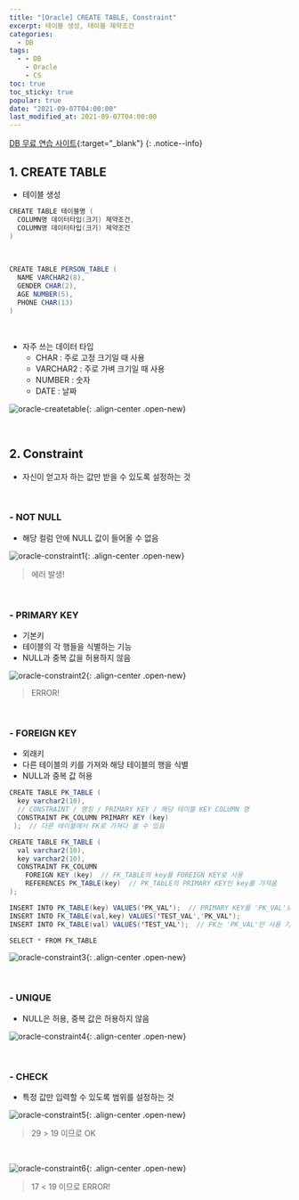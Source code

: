 ```yaml
---
title: "[Oracle] CREATE TABLE, Constraint"
excerpt: 테이블 생성, 테이블 제약조건
categories:
  - DB
tags:
  - - DB
    - Oracle
    - CS
toc: true
toc_sticky: true
popular: true
date: "2021-09-07T04:00:00"
last_modified_at: 2021-09-07T04:00:00
---
```


[DB 무료 연습 사이트](http://www.sqlfiddle.com/){:target="\_blank"}
{: .notice--info}

## 1. CREATE TABLE

- 테이블 생성

```java
CREATE TABLE 테이블명 (
  COLUMN명 데이터타입(크기) 제약조건,
  COLUMN명 데이터타입(크기) 제약조건
)
```

<br>

```java
CREATE TABLE PERSON_TABLE (
  NAME VARCHAR2(8),
  GENDER CHAR(2),
  AGE NUMBER(5),
  PHONE CHAR(13)
)
```

<br>

- 자주 쓰는 데이터 타입
  - CHAR : 주로 고정 크기일 때 사용
  - VARCHAR2 : 주로 가벼 크기일 때 사용
  - NUMBER : 숫자
  - DATE : 날짜

![oracle-createtable](https://user-images.githubusercontent.com/62803763/132257572-e496a36b-620c-4fb4-b745-063a5f09752d.PNG){: .align-center .open-new}

<br>

## 2. Constraint

- 자신이 얻고자 하는 값만 받을 수 있도록 설정하는 것

<br>

### - NOT NULL

- 해당 컬럼 안에 NULL 값이 들어올 수 없음

![oracle-constraint1](https://user-images.githubusercontent.com/62803763/132259391-35cc01cf-eb76-40f3-85db-46f7d35f31fa.PNG){: .align-center .open-new}

> 에러 발생!

<br>

### - PRIMARY KEY

- 기본키
- 테이블의 각 행들을 식별하는 기능
- NULL과 중복 값을 허용하지 않음

![oracle-constraint2](https://user-images.githubusercontent.com/62803763/132258193-0abaeb40-8c36-49fa-a934-c4f5acae888b.PNG){: .align-center .open-new}

> ERROR!

<br>

### - FOREIGN KEY

- 외래키
- 다른 테이블의 키를 가져와 해당 테이블의 행을 식별
- NULL과 중복 값 허용

```java
CREATE TABLE PK_TABLE (
  key varchar2(10),
  // CONSTRAINT / 명칭 / PRIMARY KEY / 해당 테이블 KEY COLUMN 명
  CONSTRAINT PK_COLUMN PRIMARY KEY (key)
 );  // 다른 테이블에서 FK로 가져다 쓸 수 있음

CREATE TABLE FK_TABLE (
  val varchar2(10),
  key varchar2(10),
  CONSTRAINT FK_COLUMN
    FOREIGN KEY (key)  // FK_TABLE의 key를 FOREIGN KEY로 사용
    REFERENCES PK_TABLE(key)  // PK_TAbLE의 PRIMARY KEY인 key를 가져옴
);

INSERT INTO PK_TABLE(key) VALUES('PK_VAL');  // PRIMARY KEY를 'PK_VAL'로 삽입하면
INSERT INTO FK_TABLE(val,key) VALUES('TEST_VAL','PK_VAL');
INSERT INTO FK_TABLE(val) VALUES('TEST_VAL');  // FK는 'PK_VAL'만 사용 가능

SELECT * FROM FK_TABLE
```

![oracle-constraint3](https://user-images.githubusercontent.com/62803763/132258858-a96ca58e-2cca-4016-b820-b84745ec7af1.PNG){: .align-center .open-new}

<br>

### - UNIQUE

- NULL은 허용, 중복 값은 허용하지 않음

![oracle-constraint4](https://user-images.githubusercontent.com/62803763/132259064-d9442ebe-a12f-43c7-a74d-c22b948c2933.PNG){: .align-center .open-new}

<br>

### - CHECK

- 특정 값만 입력할 수 있도록 범위를 설정하는 것

![oracle-constraint5](https://user-images.githubusercontent.com/62803763/132259230-89774dbd-97fa-43f7-b41c-601bd1fb4926.PNG){: .align-center .open-new}

> 29 > 19 이므로 OK

<br>

![oracle-constraint6](https://user-images.githubusercontent.com/62803763/132259234-0c82e3c5-73c5-4a4d-a800-f8e1ce203d67.PNG){: .align-center .open-new}

> 17 < 19 이므로 ERROR!
